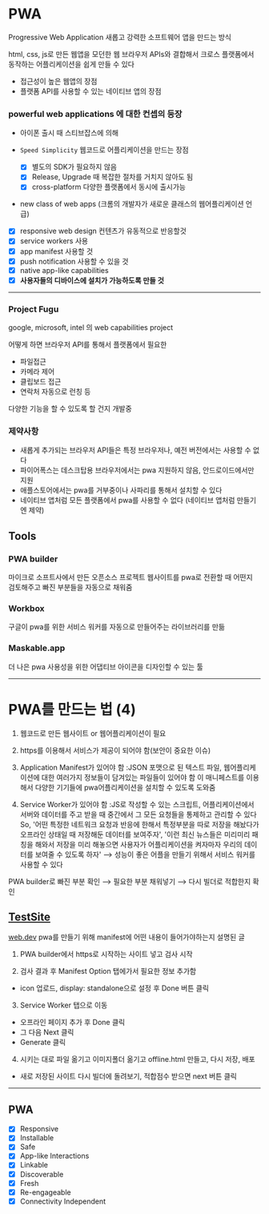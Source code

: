 # PWA

Progressive Web Application
새롭고 강력한 소프트웨어 앱을 만드는 방식

html, css, js로 만든 웹앱을 모던한 웹 브라우저 APIs와 결합해서
크로스 플랫폼에서 동작하는 어플리케이션을 쉽게 만들 수 있다

- 접근성이 높은 웹앱의 장점
- 플랫폼 API를 사용할 수 있는 네이티브 앱의 장점

### powerful web applications 에 대한 컨셉의 등장

- 아이폰 출시 때 스티브잡스에 의해

- `Speed Simplicity` 웹코드로 어플리케이션을 만드는 장점

  - [x] 별도의 SDK가 필요하지 않음
  - [x] Release, Upgrade 때 복잡한 절차를 거치지 않아도 됨
  - [x] cross-platform 다양한 플랫폼에서 동시에 출시가능

- new class of web apps (크롬의 개발자가 새로운 클래스의 웹어플리케이션 언급)

- [x] responsive web design 컨텐츠가 유동적으로 반응할것
- [x] service workers 사용
- [x] app manifest 사용할 것
- [x] push notification 사용할 수 있을 것
- [x] native app-like capabilities
- [x] **사용자들의 디바이스에 설치가 가능하도록 만들 것**

---

### Project Fugu

google, microsoft, intel 의 web capabilities project

어떻게 하면 브라우저 API를 통해서 플랫폼에서 필요한

- 파일접근
- 카메라 제어
- 클립보드 접근
- 연락처 자동으로 런칭 등

다양한 기능을 할 수 있도록 할 건지 개발중

### 제약사항

- 새롭게 추가되는 브라우저 API들은 특정 브라우저나, 예전 버전에서는 사용할 수 없다
- 파이어폭스는 데스크탑용 브라우저에서는 pwa 지원하지 않음, 안드로이드에서만 지원
- 애플스토어에서는 pwa를 거부중이나 사파리를 통해서 설치할 수 있다
- 네이티브 앱처럼 모든 플랫폼에서 pwa를 사용할 수 없다 (네이티브 앱처럼 만들기엔 제약)

## Tools

### PWA builder

마이크로 소프트사에서 만든 오픈소스 프로젝트
웹사이트를 pwa로 전환할 때 어떤지 검토해주고 빠진 부분들을 자동으로 채워줌

### Workbox

구글이 pwa를 위한 서비스 워커를 자동으로 만들어주는 라이브러리를 만듦

### Maskable.app

더 나은 pwa 사용성을 위한 어댑티브 아이콘을 디자인할 수 있는 툴

---

# PWA를 만드는 법 (4)

1. 웹코드로 만든 웹사이트 or 웹어플리케이션이 필요

2. https를 이용해서 서비스가 제공이 되어야 함(보안이 중요한 이슈)

3. Application Manifest가 있어야 함
   :JSON 포맷으로 된 텍스트 파일, 웹어플리케이션에 대한 여러가지 정보들이 담겨있는 파일들이 있어야 함
   이 매니페스트를 이용해서 다양한 기기들에 pwa어플리케이션을 설치할 수 있도록 도와줌

4. Service Worker가 있어야 함
   :JS로 작성할 수 있는 스크립트, 어플리케이션에서 서버와 데이터를 주고 받을 때
   중간에서 그 모든 요청들을 통제하고 관리할 수 있다 So, '어떤 특정한 네트워크 요청과
   반응에 한해서 특정부분을 따로 저장을 해놨다가 오프라인 상태일 때 저장해둔 데이터를
   보여주자', '이런 최신 뉴스들은 미리미리 패칭을 해와서 저장을 미리 해놓으면 사용자가
   어플리케이션을 켜자마자 우리의 데이터를 보여줄 수 있도록 하자'
   ⟶ 성능이 좋은 어플을 만들기 위해서 서비스 워커를 사용할 수 있다

PWA builder로 빠진 부분 확인 ⟶ 필요한 부분 채워넣기 ⟶ 다시 빌더로 적합한지 확인

## [TestSite](https://competent-curran-66e516.netlify.app/)

[web.dev](https://web.dev/install-criteria/)
pwa를 만들기 위해 manifest에 어떤 내용이 들어가야하는지 설명된 글

1. PWA builder에서 https로 시작하는 사이트 넣고 검사 시작

2. 검사 결과 후 Manifest Option 탭에가서 필요한 정보 추가함

- icon 업로드, display: standalone으로 설정 후 Done 버튼 클릭

3. Service Worker 탭으로 이동

- 오프라인 페이지 추가 후 Done 클릭
- 그 다음 Next 클릭
- Generate 클릭

4. 시키는 대로 파일 옮기고 이미지폴더 옮기고 offline.html 만들고, 다시 저장, 배포

- 새로 저장된 사이트 다시 빌더에 돌려보기, 적합점수 받으면 next 버튼 클릭

---

## PWA

- [x] Responsive
- [x] Installable
- [x] Safe
- [x] App-like Interactions
- [x] Linkable
- [x] Discoverable
- [x] Fresh
- [x] Re-engageable
- [x] Connectivity Independent
